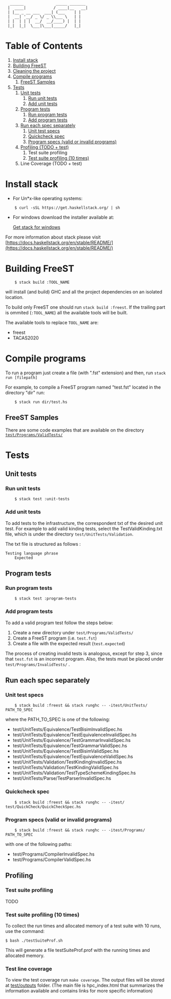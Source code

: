 ```
  ______              _____ _______ 
 |  ____|            / ____|__   __|
 | |__ _ __ ___  ___| (___    | |
 |  __| '__/ _ \/ _ \\___ \   | |
 | |  | | |  __/  __/____) |  | |
 |_|  |_|  \___|\___|_____/   |_|
```


# Table of Contents
1. [Install stack](#stack)
2. [Building FreeST](#buildFreeST)
2. [Cleaning the project](#cleanProj)
3. [Compile programs](#compileProgs)
   1. [FreeST Samples](#freeSTSamples)
4. [Tests](#tests)
   1. [Unit tests](#unitTests)
      1. [Run unit tests](#runUnitTests)
      2. [Add unit tests](#addUnitTests)
   2. [Program tests](#programTests)
      1. [Run program tests](#runProgTests)
      2. [Add program tests](#addProgTests)
   3. [Run each spec separately](#runSpecs)
      1. [Unit test specs](#unitSpec)
      2. [Quickcheck spec](#quickCheckSpec)
      3. [Program specs (valid or invalid programs)](#progSpec)
   4. [Profiling (TODO + test)](#profiling)
	  1. Test suite profiling 
	  2. [Test suite profiling (10 times)](#prof10Times)
   5. Line Coverage  (TODO + test)

# Install stack
<a id="stack"></a>
- For Un*x-like operating systems:
```
    $ curl -sSL https://get.haskellstack.org/ | sh
```

- For windows download the installer available at: 
  
  [Get stack for windows](https://get.haskellstack.org/stable/windows-x86_64-installer.exe)

For more information about stack please visit [https://docs.haskellstack.org/en/stable/README/](https://docs.haskellstack.org/en/stable/README/)

<a id="buildFreeST"></a>

# Building FreeST

```
    $ stack build :TOOL_NAME
```	

will install (and build) GHC and all the project dependencies on an isolated location. 

To build only FreeST one should run ```stack build :freest```.
If the trailing part is ommited (```:TOOL_NAME```) all the available tools will be built.

The available tools to replace ```TOOL_NAME``` are:
  - freest
  - TACAS2020

<a id="compileProgs"></a>

# Compile programs

To run a program just create a file (with ".fst" extension) and then, 
run ``` stack run [filepath] ```

For example, to compile a FreeST program named "test.fst" located in the directory "dir" run:
```
    $ stack run dir/test.hs
```

<a id="freeSTSamples"></a>

## FreeST Samples

There are some code examples that are available on the directory 
[`test/Programs/ValidTests/`](test/Programs/ValidTests/)



<a id="tests"></a>

# Tests
<a id="unitTests"></a>

## Unit tests
<a id="runUnitTests"></a>

### Run unit tests
```
    $ stack test :unit-tests
```

<a id="addUnitTests"></a>

### Add unit tests
To add tests to the infrastructure, the correspondent txt of the desired unit test. 
For example to add valid kinding tests, select the TestValidKinding.txt file, which is under 
the directory `test/UnitTests/Validation`.

The txt file is structured as follows :

    Testing language phrase
        Expected


<a id="programTests"></a>

## Program tests
<a id="runProgTests"></a>

### Run program tests
```
    $ stack test :program-tests
```

<a id="addProgTests"></a>

### Add program tests

To add a valid program test follow the steps below:

1. Create a new directory under `test/Programs/ValidTests/`
2. Create a FreeST program (i.e. `test.fst`)
3. Create a file with the expected result (`test.expected`)

The process of creating invalid tests is analogous, except for step 3, 
since that `test.fst` is an incorrect program. Also, the tests must be
placed under `test/Programs/InvalidTests/` .

<a id="runSpecs"></a>

## Run each spec separately

<a id="unitSpec"></a>
### Unit test specs
```
    $ stack build :freest && stack runghc -- -itest/UnitTests/ PATH_TO_SPEC
```
where the PATH_TO_SPEC is one of the following:

- test/UnitTests/Equivalence/TestBisimInvalidSpec.hs
- test/UnitTests/Equivalence/TestEquivalenceInvalidSpec.hs
- test/UnitTests/Equivalence/TestGrammarInvalidSpec.hs
- test/UnitTests/Equivalence/TestGrammarValidSpec.hs
- test/UnitTests/Equivalence/TestBisimValidSpec.hs
- test/UnitTests/Equivalence/TestEquivalenceValidSpec.hs
- test/UnitTests/Validation/TestKindingInvalidSpec.hs
- test/UnitTests/Validation/TestKindingValidSpec.hs
- test/UnitTests/Validation/TestTypeSchemeKindingSpec.hs
- test/UnitTests/Parse/TestParserInvalidSpec.hs

<a id="quickCheckSpec"></a>

### Quickcheck spec
```
    $ stack build :freest && stack runghc -- -itest/ test/QuickCheck/QuickCheckSpec.hs
```

<a id="progSpec"></a>

### Program specs (valid or invalid programs)
```
    $ stack build :freest && stack runghc -- -itest/Programs/ PATH_TO_SPEC
```
with one of the following paths:

- test/Programs/CompilerInvalidSpec.hs
- test/Programs/CompilerValidSpec.hs

<a id="profiling"></a>

## Profiling
### Test suite profiling
TODO

<a id="prof10Times"></a>

### Test suite profiling (10 times)
To collect the run times and allocated memory of a test suite with 10 runs, use the command:

```
$ bash ./testSuiteProf.sh
```

This will generate a file testSuiteProf.prof with the running times and allocated memory.

### Test line coverage
To view the test coverage run ``` make coverage ```. The output files will be stored at 
[test/outputs](test/outputs) folder. (The main file is hpc_index.html that summarizes the 
information available and contains links for more specific information)
	
